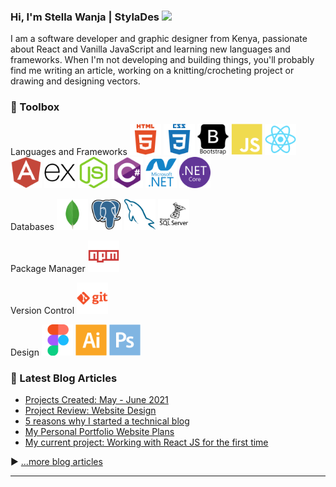 ### Hi, I'm Stella Wanja | StylaDes <img src="https://raw.githubusercontent.com/MartinHeinz/MartinHeinz/master/wave.gif" width="30px">

I am a software developer and graphic designer from Kenya, passionate about React and Vanilla JavaScript and learning new languages and frameworks. When I'm not developing and building things, you'll probably find me writing an article, working on a knitting/crocheting project or drawing and designing vectors. 

### 🧰 Toolbox

Languages and Frameworks
<img src="https://github.com/devicons/devicon/blob/master/icons/html5/html5-plain-wordmark.svg" width="50" height="50"/> <img src="https://github.com/devicons/devicon/blob/master/icons/css3/css3-plain-wordmark.svg" width="50" height="50"/> <img src="https://github.com/devicons/devicon/blob/master/icons/bootstrap/bootstrap-plain-wordmark.svg" width="50" height="50"/> <img src="https://github.com/devicons/devicon/blob/master/icons/javascript/javascript-plain.svg" width="50" height="50"/> <img src="https://github.com/devicons/devicon/blob/master/icons/react/react-original.svg" width="50" height="50"/>  <img src="https://github.com/devicons/devicon/blob/master/icons/angularjs/angularjs-plain.svg" width="50" height="50"/> <img src="https://github.com/devicons/devicon/blob/master/icons/express/express-original.svg" width="50" height="50"/> <img src="https://github.com/devicons/devicon/blob/master/icons/nodejs/nodejs-original.svg" width="50" height="50"/>  <img src="https://github.com/devicons/devicon/blob/master/icons/csharp/csharp-original.svg" width="50" height="50"/> <img src="https://github.com/devicons/devicon/blob/master/icons/dot-net/dot-net-plain-wordmark.svg" width="50" height="50"/>  <img src="https://github.com/devicons/devicon/blob/master/icons/dotnetcore/dotnetcore-original.svg" width="50" height="50"/> 

Databases
<img src="https://github.com/devicons/devicon/blob/master/icons/mongodb/mongodb-original.svg" width="50" height="50"/> <img src="https://github.com/devicons/devicon/blob/master/icons/postgresql/postgresql-original.svg" width="50" height="50"/> <img src="https://github.com/devicons/devicon/blob/master/icons/mysql/mysql-original.svg" width="50" height="50"/> <img src="https://github.com/devicons/devicon/blob/master/icons/microsoftsqlserver/microsoftsqlserver-plain-wordmark.svg" width="50" height="50"/> 


Package Manager
<img src="https://github.com/devicons/devicon/blob/master/icons/npm/npm-original-wordmark.svg" width="50" height="50"/> 

Version Control
<img src="https://github.com/devicons/devicon/blob/master/icons/git/git-plain-wordmark.svg" width="50" height="50"/>

Design
<img src="https://github.com/devicons/devicon/blob/master/icons/figma/figma-original.svg" width="50" height="50"/> <img src="https://github.com/devicons/devicon/blob/master/icons/illustrator/illustrator-plain.svg" width="50" height="50"/> <img src="https://github.com/devicons/devicon/blob/master/icons/photoshop/photoshop-plain.svg" width="50" height="50"/> 

### 📘 Latest Blog Articles

<!-- BLOG-POST-LIST:START -->
- [Projects Created: May - June 2021](https://stylades.hashnode.dev/projects-created-may-june-2021)
- [Project Review: Website Design](https://stylades.hashnode.dev/project-review-website-design)
- [5 reasons why I started a technical blog](https://stylades.hashnode.dev/5-reasons-why-i-started-a-technical-blog)
- [My Personal Portfolio Website Plans](https://stylades.hashnode.dev/my-personal-portfolio-website-plans)
- [My current project: Working with React JS for the first time](https://stylades.hashnode.dev/my-current-project-working-with-react-js-for-the-first-time)
<!-- BLOG-POST-LIST:END -->

▶ [...more blog articles](https://stylades.hashnode.dev)

---
